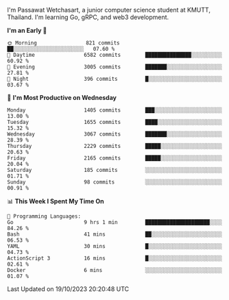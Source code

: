 
I'm Passawat Wetchasart, a junior computer science student at KMUTT, Thailand. I'm learning Go, gRPC, and web3 development.



<!--START_SECTION:waka-->
**I'm an Early 🐤** 

```text
🌞 Morning                821 commits         ██░░░░░░░░░░░░░░░░░░░░░░░   07.60 % 
🌆 Daytime                6582 commits        ███████████████░░░░░░░░░░   60.92 % 
🌃 Evening                3005 commits        ███████░░░░░░░░░░░░░░░░░░   27.81 % 
🌙 Night                  396 commits         █░░░░░░░░░░░░░░░░░░░░░░░░   03.67 % 
```
📅 **I'm Most Productive on Wednesday** 

```text
Monday                   1405 commits        ███░░░░░░░░░░░░░░░░░░░░░░   13.00 % 
Tuesday                  1655 commits        ████░░░░░░░░░░░░░░░░░░░░░   15.32 % 
Wednesday                3067 commits        ███████░░░░░░░░░░░░░░░░░░   28.39 % 
Thursday                 2229 commits        █████░░░░░░░░░░░░░░░░░░░░   20.63 % 
Friday                   2165 commits        █████░░░░░░░░░░░░░░░░░░░░   20.04 % 
Saturday                 185 commits         ░░░░░░░░░░░░░░░░░░░░░░░░░   01.71 % 
Sunday                   98 commits          ░░░░░░░░░░░░░░░░░░░░░░░░░   00.91 % 
```


📊 **This Week I Spent My Time On** 

```text
💬 Programming Languages: 
Go                       9 hrs 1 min         █████████████████████░░░░   84.26 % 
Bash                     41 mins             ██░░░░░░░░░░░░░░░░░░░░░░░   06.53 % 
YAML                     30 mins             █░░░░░░░░░░░░░░░░░░░░░░░░   04.73 % 
ActionScript 3           16 mins             █░░░░░░░░░░░░░░░░░░░░░░░░   02.61 % 
Docker                   6 mins              ░░░░░░░░░░░░░░░░░░░░░░░░░   01.07 % 
```


 Last Updated on 19/10/2023 20:20:48 UTC
<!--END_SECTION:waka-->

<!--
**markpassawat/markpassawat** is a ✨ _special_ ✨ repository because its `README.md` (this file) appears on your GitHub profile.

Here are some ideas to get you started:

- 🔭 I’m currently working on ...
- 🌱 I’m currently learning ...
- 👯 I’m looking to collaborate on ...
- 🤔 I’m looking for help with ...
- 💬 Ask me about ...
- 📫 How to reach me: ...
- 😄 Pronouns: He/Him
- ⚡ Fun fact: ...
-->
